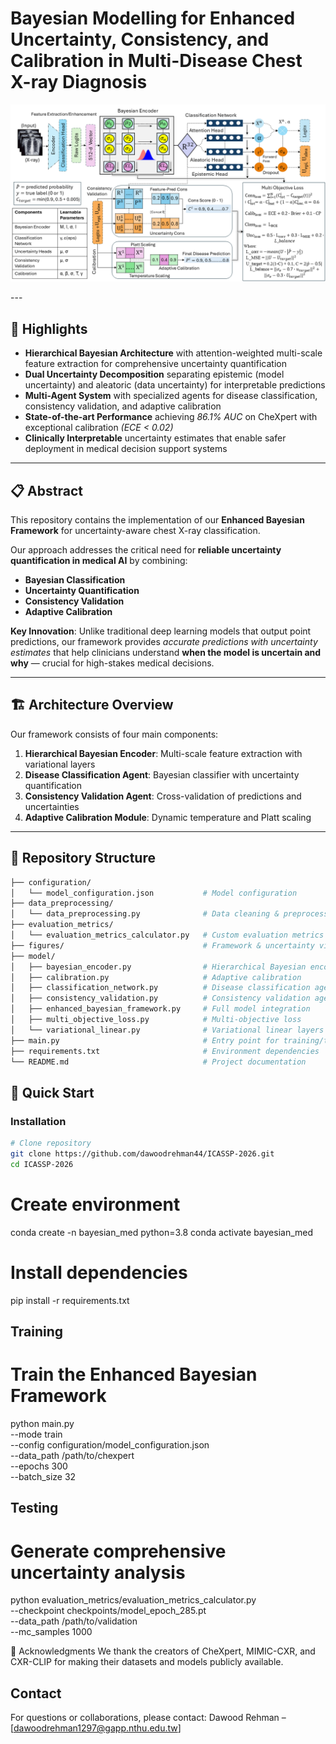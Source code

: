 # Bayesian Modelling for Enhanced Uncertainty, Consistency, and Calibration in Multi-Disease Chest X-ray Diagnosis

<p align="center">
  <img src="Figures/Final_Architecture_Plot_Enhanced_Bayesian_Framework.png" alt="Enhanced Bayesian Framework Architecture" width="1000"/>
</p>
---

## 🎯 Highlights

- **Hierarchical Bayesian Architecture** with attention-weighted multi-scale feature extraction for comprehensive uncertainty quantification  
- **Dual Uncertainty Decomposition** separating epistemic (model uncertainty) and aleatoric (data uncertainty) for interpretable predictions  
- **Multi-Agent System** with specialized agents for disease classification, consistency validation, and adaptive calibration  
- **State-of-the-art Performance** achieving *86.1% AUC* on CheXpert with exceptional calibration *(ECE < 0.02)*  
- **Clinically Interpretable** uncertainty estimates that enable safer deployment in medical decision support systems  

---

## 📋 Abstract

This repository contains the implementation of our **Enhanced Bayesian Framework** for uncertainty-aware chest X-ray classification.  

Our approach addresses the critical need for **reliable uncertainty quantification in medical AI** by combining:  

- **Bayesian Classification**  
- **Uncertainty Quantification**  
- **Consistency Validation**  
- **Adaptive Calibration**  

**Key Innovation**: Unlike traditional deep learning models that output point predictions, our framework provides *accurate predictions with uncertainty estimates* that help clinicians understand **when the model is uncertain and why** — crucial for high-stakes medical decisions.

---

## 🏗️ Architecture Overview

Our framework consists of four main components:

1. **Hierarchical Bayesian Encoder**: Multi-scale feature extraction with variational layers  
2. **Disease Classification Agent**: Bayesian classifier with uncertainty quantification  
3. **Consistency Validation Agent**: Cross-validation of predictions and uncertainties  
4. **Adaptive Calibration Module**: Dynamic temperature and Platt scaling  

---

## 📁 Repository Structure
```bash
├── configuration/
│   └── model_configuration.json           # Model configuration
├── data_preprocessing/
│   └── data_preprocessing.py              # Data cleaning & preprocessing
├── evaluation_metrics/
│   └── evaluation_metrics_calculator.py   # Custom evaluation metrics
├── figures/                               # Framework & uncertainty visualizations
├── model/
│   ├── bayesian_encoder.py                # Hierarchical Bayesian encoder
│   ├── calibration.py                     # Adaptive calibration
│   ├── classification_network.py          # Disease classification agent
│   ├── consistency_validation.py          # Consistency validation agent
│   ├── enhanced_bayesian_framework.py     # Full model integration
│   ├── multi_objective_loss.py            # Multi-objective loss
│   └── variational_linear.py              # Variational linear layers
├── main.py                                # Entry point for training/testing
├── requirements.txt                       # Environment dependencies
└── README.md                              # Project documentation


```

## 🚀 Quick Start

### Installation
```bash
# Clone repository
git clone https://github.com/dawoodrehman44/ICASSP-2026.git
cd ICASSP-2026

```
# Create environment
conda create -n bayesian_med python=3.8
conda activate bayesian_med

# Install dependencies
pip install -r requirements.txt


## Training
# Train the Enhanced Bayesian Framework
python main.py \
    --mode train \
    --config configuration/model_configuration.json \
    --data_path /path/to/chexpert \
    --epochs 300 \
    --batch_size 32


## Testing
# Generate comprehensive uncertainty analysis
python evaluation_metrics/evaluation_metrics_calculator.py \
    --checkpoint checkpoints/model_epoch_285.pt \
    --data_path /path/to/validation \
    --mc_samples 1000

🤝 Acknowledgments
We thank the creators of CheXpert, MIMIC-CXR, and CXR-CLIP for making their datasets and models publicly available.

## Contact
For questions or collaborations, please contact: 
Dawood Rehman – [dawoodrehman1297@gapp.nthu.edu.tw]